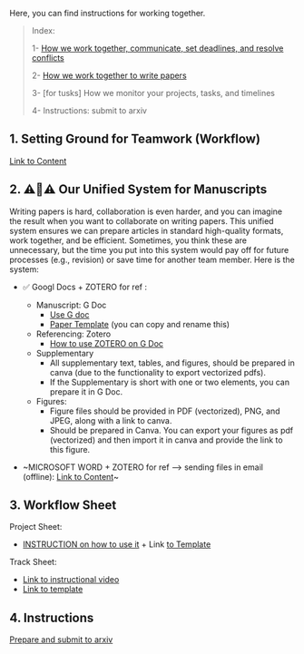 Here, you can find instructions for working together. 

> Index:
> 
> 1- [How we work together, communicate, set deadlines, and resolve conflicts](https://github.com/Sdamirsa/HappyTreeResearchFriends/edit/main/Instruction4myTeam.md#setting-ground-for-teamwork-workflow)
>
> 2- [How we work together to write papers](https://github.com/Sdamirsa/HappyTreeResearchFriends/edit/main/Instruction4myTeam.md#%EF%B8%8F%EF%B8%8F-our-unified-system-for-manuscripts)
> 
> 3- \[for tusks] How we monitor your projects, tasks, and timelines
>
> 4- Instructions: submit to arxiv

## 1. Setting Ground for Teamwork (Workflow)
  
[Link to Content](https://amirsafavi.com/index.php/setting-ground-for-teamwork/)

## 2. ⚠️🔴⚠️ Our Unified System for Manuscripts

Writing papers is hard, collaboration is even harder, and you can imagine the result when you want to collaborate on writing papers. This unified system ensures we can prepare articles in standard high-quality formats, work together, and be efficient. Sometimes, you think these are unnecessary, but the time you put into this system would pay off for future processes (e.g., revision) or save time for another team member. Here is the system:


- ✅ Googl Docs + ZOTERO for ref :
  - Manuscript: G Doc
    - [Use G doc](https://www.youtube.com/watch?v=zRLIOT1QEuE)
    - [Paper Template](https://docs.google.com/document/d/1-354Noq7w6XHkuHWNvT-OBYXZ5XK_1OfnQkxkq5lLpc/edit?usp=sharing) (you can copy and rename this)
  - Referencing: Zotero
    - [How to use ZOTERO on G Doc](https://youtu.be/Oa7BNdxQ3D0)
  - Supplementary
    - All supplementary text, tables, and figures, should be prepared in canva (due to the functionality to export vectorized pdfs).
    - If the Supplementary is short with one or two elements, you can prepare it in G Doc. 
  - Figures:
    - Figure files should be provided in PDF (vectorized), PNG, and JPEG, along with a link to canva. 
    - Should be prepared in Canva. You can export your figures as pdf (vectorized) and then import it in canva and provide the link to this figure.


- ~MICROSOFT WORD + ZOTERO for ref --> sending files in email (offline): [Link to Content](https://youtu.be/SaybuuZFAQY)~

## 3. Workflow Sheet

Project Sheet: 
- [INSTRUCTION on how to use it](https://youtu.be/BpUohnBkef8) + Link [to Template](https://docs.google.com/spreadsheets/d/1M8X83P9wy4CtMqQnjoKmNLz-UjaZCCkEaZoUSdQRaYE/edit?usp=sharing)

Track Sheet: 
- [Link to instructional video](https://youtu.be/xeVTexVQJUQ)
- [Link to template](https://docs.google.com/spreadsheets/d/1GS7O6SNVN0OZst5bv8GcnmHsNT7tcc6wup2RV0b4NtE/edit?usp=sharing)

## 4. Instructions

[Prepare and submit to arxiv](https://drive.google.com/file/d/1vBmFsV0fAw7X4Rvg2EHBmF6X5WxiNs9A/view?usp=sharing)
